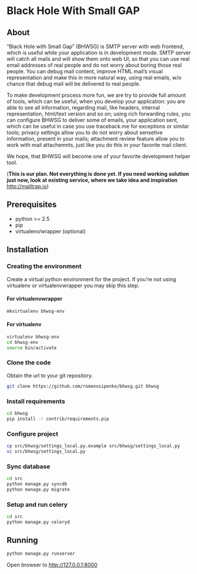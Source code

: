 # Black Hole With Small GAP #

## About ##
“Black Hole with Small Gap” (BHWSG) is SMTP server with web frontend, which is useful while your application is in development mode. SMTP server will catch all mails and will show them onto web UI, so that you can use real email addresses of real people and do not worry about boring those real people. You can debug mail content, improve HTML mail’s visual representation and make this in more natural way, using real emails, w/o chance that debug mail will be delivered to  real people.

To make development process more fun, we are try to provide full amount of tools, which can be useful, when you develop your application: you are able to see all information, regarding mail, like headers, internal representation, html/text version and so on; using rich forwarding rules, you can configure BHWSG to deliver some of emails, your application sent, which can be useful in case you use traceback.me for exceptions or similar tools; privacy settings allow you to do not worry about sensetive information, present in your mails; attachment review feature allow you to work with mail attachemnts, just like you do this in your favorite mail client.

We hope, that BHWSG will become one of your favorite development helper tool.

(__This is our plan. Not everything is done yet. If you need working solution just now, look at existing service, where we take idea and inspiration__ http://mailtrap.io)

## Prerequisites ##

- python >= 2.5
- pip
- virtualenv/wrapper (optional)

## Installation ##
### Creating the environment ###
Create a virtual python environment for the project.
If you're not using virtualenv or virtualenvwrapper you may skip this step.

#### For virtualenvwrapper ####
```bash
mkvirtualenv bhwsg-env
```

#### For virtualenv ####
```bash
virtualenv bhwsg-env
cd bhwsg-env
source bin/activate
```

### Clone the code ###
Obtain the url to your git repository.

```bash
git clone https://github.com/romanosipenko/bhwsg.git bhwsg
```

### Install requirements ###
```bash
cd bhwsg
pip install -r contrib/requirements.pip
```

### Configure project ###
```bash
cp src/bhwsg/settings_local.py.example src/bhwsg/settings_local.py
vi src/bhwsg/settings_local.py
```

### Sync database ###
```bash
cd src
python manage.py syncdb
python manage.py migrate
```

### Setup and run celery ###
```bash
cd src
python manage.py celeryd
```

## Running ##
```bash
python manage.py runserver
```
Open browser to http://127.0.0.1:8000
